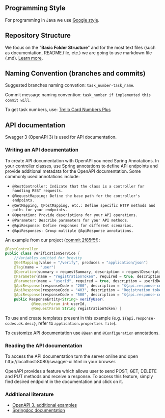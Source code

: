 ## Programming Style

For programming in Java we use [Google style](https://google.github.io/styleguide/javaguide.html).

## Repository Structure

We focus on the "**Basic Folder Structure**" and for the most text files (such as documentation, README.file, etc.) we are going to use markdown file (.md).
[Learn more](https://medium.com/code-factory-berlin/github-repository-structure-best-practices-248e6effc405). 

## Naming Convention (branches and commits)

Suggested branches naming convetion: `task_number-task_name`.

Commit message naming convention: `task_number if implemented this commit will`.

To get task numbers, use: [Trello Card Numbers Plus](https://chrome.google.com/webstore/detail/trello-card-numbers-plus/ncibjlmfhjcjnphnpphgphbflpdpliei/related)

## API documentation

Swagger 3 (OpenAPI 3) is used for API documentation.

### Writing an API documentation
To create API documentation with OpenAPI you need Spring Annotations.
In your controller classes, use Spring annotations to define API endpoints and provide
additional metadata for the OpenAPI documentation. Some commonly used annotations include:
- `@RestController: Indicate that the class is a controller for handling REST requests.`
- `@RequestMapping: Define the base path for the controller's endpoints.`
- `@GetMapping, @PostMapping, etc.: Define specific HTTP methods and paths for your endpoints.`
- `@Operation: Provide descriptions for your API operations.`
- `@Parameter: Describe parameters for your API methods.`
- `@ApiResponse: Define responses for different scenarios.`
- `@ApiResponses: Group multiple @ApiResponse annotations.`

An example from our project ([commit 2f85f5f](https://github.com/Mateusz-Dobrzynski/meals-management-system/commit/2f85f5ff6199b43c5d2c144b8359664f07cb451f)):

```java
@RestController
public class VerificationService {
    //Variables omitted for brevity
    @GetMapping(value = "/verify", produces = "application/json")
    @Tag(name = "user")
    @Operation(summary = requestSummary, description = requestDescription)
    @Parameter(name = "registrationToken", required = true, description = registrationTokenDescription)
    @Parameter(name = "userId", required = true, description = userIdDescription)
    @ApiResponse(responseCode = "200", description = "${api.response-codes.ok.desc}", content = @Content)
    @ApiResponse(responseCode = "403", description = "Registration token does not belong to user with provided ID", content = @Content)
    @ApiResponse(responseCode = "500", description = "${api.response-codes.internalServerError.desc}", content = @Content)
    public ResponseEntity<String> verifyUser(
            @RequestParam int userId,
            @RequestParam String registrationToken) {
```

To use and create templates present in this example (e.g. `${api.response-codes.ok.desc}`,
refer to `application.properties file`).

To customize API documentation use `@Bean` and `@Configuration` annotations.

### Reading the API documentation
To access the API documentation turn the server online and open
http://localhost:8080/swagger-ui.html in your browser.

OpenAPI provides a feature which allows user to send POST, GET, DELETE and PUT methods
and receive a response. To access this feature, simply find desired endpoint
in the documentation and click on it.

### Additional literature
- [OpenAPI 3, additional examples](https://asbnotebook.com/spring-boot-openapi-3-example/)
- [Springdoc documentation](https://springdoc.org/)
